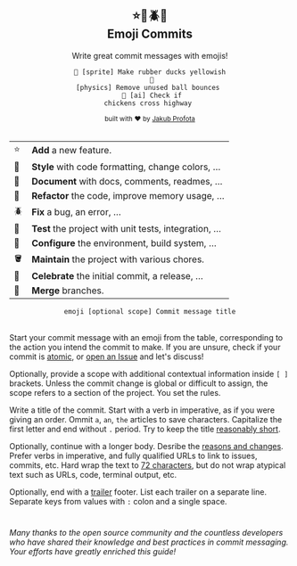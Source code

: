 <!-- Emoji Commits ------------------------------------------------------------>

<div align="center">
  <h2>⭐️📄🪲🧰<br>Emoji Commits</h2>

  Write great commit messages with emojis!

  <code>    🎨 [sprite] Make rubber ducks yellowish    </code><br>
  <code>    🚀 [physics] Remove unused ball bounces    </code><br>
  <code>    🧪 [ai] Check if chickens cross highway    </code><br>

  <sup>
    built with ❤︎ by <a href="https://github.com/profojak">Jakub Profota</a>
  </sup><br><br>

  <table>
    <tr><td>⭐️</td>
      <td><b>Add</b> a new feature.</td></tr>
    <tr><td>🎨</td>
      <td><b>Style</b> with code formatting, change colors, …</td></tr>
    <tr><td>📄</td>
      <td><b>Document</b> with docs, comments, readmes, …</td></tr>
    <tr><td>🚀</td>
      <td><b>Refactor</b> the code, improve memory usage, …</td></tr>
    <tr><td>🪲</td>
      <td><b>Fix</b> a bug, an error, …</td></tr>
    <tr><td>🧪</td>
      <td><b>Test</b> the project with unit tests, integration, …</td></tr>
    <tr><td>🧰</td>
      <td><b>Configure</b> the environment, build system, …</td></tr>
    <tr><td>🪣</td>
      <td><b>Maintain</b> the project with various chores.</td></tr>
    <tr><td>🎉</td>
      <td><b>Celebrate</b> the initial commit, a release, …</td></tr>
    <tr><td>🤝</td>
      <td><b>Merge</b> branches.</td></tr>
  </table>
  <code>  emoji [optional scope] Commit message title  </code><br><br>
</div>

Start your commit message with an emoji from the table, corresponding to the
action you intend the commit to make.  If you are unsure, check if your commit
is <a href="https://www.aleksandrhovhannisyan.com/blog/atomic-git-commits/">
atomic</a>, or <a href="https://github.com/profojak/emoji-commits/issues/new">
open an Issue</a> and let's discuss!

Optionally, provide a scope with additional contextual information inside
`[ ]` brackets.  Unless the commit change is global or difficult to assign, the
scope refers to a section of the project.  You set the rules.

Write a title of the commit.  Start with a verb in imperative, as if you were
giving an order.  Ommit `a`, `an`, `the` articles to save characters.
Capitalize the first letter and end without `.` period.  Try to keep the title
<a href="https://cbea.ms/git-commit/#limit-50">reasonably short</a>.

Optionally, continue with a longer body.  Desribe the
<a href="https://www.chiark.greenend.org.uk/~sgtatham/quasiblog/commit-messages/">
reasons and changes</a>.  Prefer verbs in imperative, and fully qualified URLs
to link to issues, commits, etc.  Hard wrap the text to
<a href="https://tbaggery.com/2008/04/19/a-note-about-git-commit-messages.html">
72 characters</a>, but do not wrap atypical text such as URLs, code, terminal
output, etc.

Optionally, end with a
<a href="https://git-scm.com/docs/SubmittingPatches#commit-trailers">trailer</a>
footer.  List each trailer on a separate line.  Separate keys from values with
`:` colon and a single space.

<!-- Acknowledgments ---------------------------------------------------------->

<h1></h1>

<i>Many thanks to the open source community and the countless developers who
have shared their knowledge and best practices in commit messaging.  Your
efforts have greatly enriched this guide!</i>

<!----------------------------------------------------------------------------->

